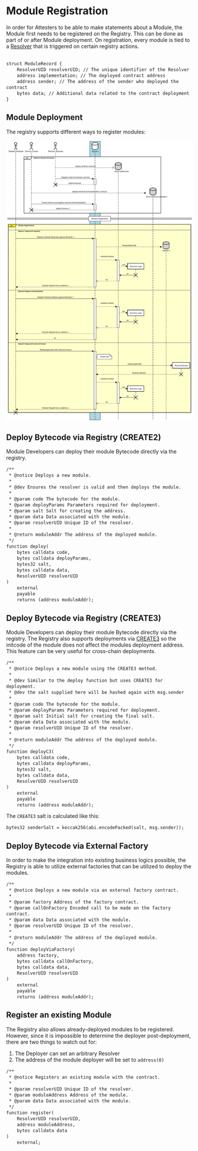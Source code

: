 # Module Registration

In order for Attesters to be able to make statements about a Module, the Module first needs to be registered on the Registry. This can be done as part of or after Module deployment. On registration, every module is tied to a [Resolver](./Resolvers.md) that is triggered on certain registry actions.

```solidity

struct ModuleRecord {
    ResolverUID resolverUID; // The unique identifier of the Resolver
    address implementation; // The deployed contract address
    address sender; // The address of the sender who deployed the contract
    bytes data; // Additional data related to the contract deployment
}
```

## Module Deployment

The registry supports different ways to register modules:

![Sequence Diagram](../public/docs/module-registration.svg)

## Deploy Bytecode via Registry (CREATE2)

Module Developers can deploy their module Bytecode directly via the registry.

```solidity
/**
 * @notice Deploys a new module.
 *
 * @dev Ensures the resolver is valid and then deploys the module.
 *
 * @param code The bytecode for the module.
 * @param deployParams Parameters required for deployment.
 * @param salt Salt for creating the address.
 * @param data Data associated with the module.
 * @param resolverUID Unique ID of the resolver.
 *
 * @return moduleAddr The address of the deployed module.
 */
function deploy(
    bytes calldata code,
    bytes calldata deployParams,
    bytes32 salt,
    bytes calldata data,
    ResolverUID resolverUID
)
    external
    payable
    returns (address moduleAddr);
```

## Deploy Bytecode via Registry (CREATE3)

Module Developers can deploy their module Bytecode directly via the registry.
The Registry also supports deployments via [CREATE3](https://github.com/0xsequence/create3)
so the initcode of the module does not affect the modules deployment address.
This feature can be very useful for cross-chain deployments.

```solidity
/**
 * @notice Deploys a new module using the CREATE3 method.
 *
 * @dev Similar to the deploy function but uses CREATE3 for deployment.
 * @dev the salt supplied here will be hashed again with msg.sender
 *
 * @param code The bytecode for the module.
 * @param deployParams Parameters required for deployment.
 * @param salt Initial salt for creating the final salt.
 * @param data Data associated with the module.
 * @param resolverUID Unique ID of the resolver.
 *
 * @return moduleAddr The address of the deployed module.
 */
function deployC3(
    bytes calldata code,
    bytes calldata deployParams,
    bytes32 salt,
    bytes calldata data,
    ResolverUID resolverUID
)
    external
    payable
    returns (address moduleAddr);

```

The `CREATE3` salt is calculated like this:

```solidity
bytes32 senderSalt = keccak256(abi.encodePacked(salt, msg.sender));

```

## Deploy Bytecode via External Factory

In order to make the integration into existing business logics possible,
the Registry is able to utilize external factories that can be utilized to deploy the modules.

```solidity
/**
 * @notice Deploys a new module via an external factory contract.
 *
 * @param factory Address of the factory contract.
 * @param callOnFactory Encoded call to be made on the factory contract.
 * @param data Data associated with the module.
 * @param resolverUID Unique ID of the resolver.
 *
 * @return moduleAddr The address of the deployed module.
 */
function deployViaFactory(
    address factory,
    bytes calldata callOnFactory,
    bytes calldata data,
    ResolverUID resolverUID
)
    external
    payable
    returns (address moduleAddr);

```

## Register an existing Module

The Registry also allows already-deployed modules to be registered. However, since it is impossible to determine the deployer post-deployment, there are two things to watch out for:

1. The Deployer can set an arbitrary Resolver
2. The address of the module deployer will be set to `address(0)`

```solidity
/**
 * @notice Registers an existing module with the contract.
 *
 * @param resolverUID Unique ID of the resolver.
 * @param moduleAddress Address of the module.
 * @param data Data associated with the module.
 */
function register(
    ResolverUID resolverUID,
    address moduleAddress,
    bytes calldata data
)
    external;

```
